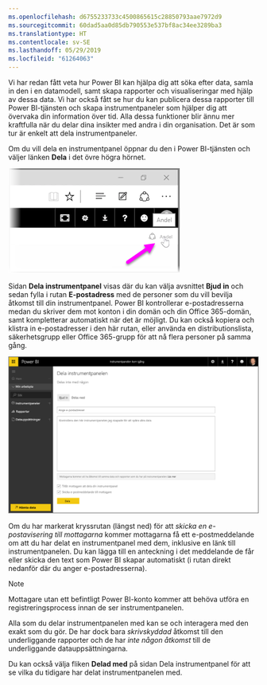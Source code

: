 ```yaml
---
ms.openlocfilehash: d6755233733c4500865615c28850793aae7972d9
ms.sourcegitcommit: 60dad5aa0d85db790553e537bf8ac34ee3289ba3
ms.translationtype: HT
ms.contentlocale: sv-SE
ms.lasthandoff: 05/29/2019
ms.locfileid: "61264063"
---
```

Vi har redan fått veta hur Power BI kan hjälpa dig att söka efter data, samla in den i en datamodell, samt skapa rapporter och visualiseringar med hjälp av dessa data. Vi har också fått se hur du kan publicera dessa rapporter till Power BI-tjänsten och skapa instrumentpaneler som hjälper dig att övervaka din information över tid. Alla dessa funktioner blir ännu mer kraftfulla när du delar dina insikter med andra i din organisation. Det är som tur är enkelt att dela instrumentpaneler.

Om du vill dela en instrumentpanel öppnar du den i Power BI-tjänsten och väljer länken **Dela** i det övre högra hörnet.

![](media/4-4-share-dashboards/4-4_1.png)

Sidan **Dela instrumentpanel** visas där du kan välja avsnittet **Bjud in** och sedan fylla i rutan **E-postadress** med de personer som du vill bevilja åtkomst till din instrumentpanel. Power BI kontrollerar e-postadresserna medan du skriver dem mot konton i din domän och din Office 365-domän, samt kompletterar automatiskt när det är möjligt. Du kan också kopiera och klistra in e-postadresser i den här rutan, eller använda en distributionslista, säkerhetsgrupp eller Office 365-grupp för att nå flera personer på samma gång.

![](media/4-4-share-dashboards/4-4_2.png)

Om du har markerat kryssrutan (längst ned) för att *skicka en e-postavisering till mottagarna* kommer mottagarna få ett e-postmeddelande om att du har delat en instrumentpanel med dem, inklusive en länk till instrumentpanelen. Du kan lägga till en anteckning i det meddelande de får eller skicka den text som Power BI skapar automatiskt (i rutan direkt nedanför där du anger e-postadresserna).

>[!NOTE]
>Mottagare utan ett befintligt Power BI-konto kommer att behöva utföra en registreringsprocess innan de ser instrumentpanelen.
> 
> 

Alla som du delar instrumentpanelen med kan se och interagera med den exakt som du gör. De har dock bara *skrivskyddad* åtkomst till den underliggande rapporter och de har *inte någon åtkomst* till de underliggande datauppsättningarna.

Du kan också välja fliken **Delad med** på sidan Dela instrumentpanel för att se vilka du tidigare har delat instrumentpanelen med.

